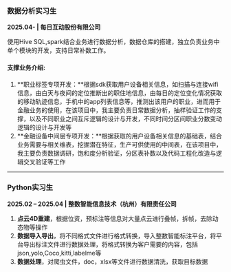 ### **数据分析实习生**  
**2025.04- | 每日互动股份有限公司**  

使用Hive SQL,spark结合业务进行数据分析，数据仓库的搭建，独立负责业务中单个模块的开发，支持日常补数工作。

#### 支撑业务介绍:  
1. **职业标签专项开发：**根据sdk获取用户设备相关信息，如扫描与连接wifi信息，由白天与夜间的定位推断出的职住地信息，由每日的定位变化情况获取的移动轨迹信息，手机中的app列表信息等，推测出该用户的职业，进而用于金融业务的使用，在该项目中，我主要负责日常数据分析，抽样验证工作的支撑，以及不同职业之间互斥逻辑的设计与开发，不同时间分区间职业分数变动逻辑的设计与开发等
2. **金融设备中间层专项开发：**根据获取的用户设备相关信息的基础表，结合业务需要与相关维表，挖掘潜在特征，生产可供使用的中间表，在该项目中，我主要负责数据调研，饱和度分析验证，分区表补数以及代码工程化改造与逻辑交叉验证等工作

---

### **Python实习生**  
**2025.02 – 2025.04 | 整数智能信息技术（杭州）有限责任公司**  

1. **点云4D重建**，根据位资，预标注等信息对大量点云进行叠帧，拆帧，去除动态物等操作
2. **数据导入导出**，将不同格式文件进行格式转换，导入整数智能标注平台，将平台导出标注文件进行数据处理，将格式转换为客户需要的内容，包括json,yolo,Coco,kitti,labelme等
3. **数据处理**，对爬虫文件，doc，xlsx等文件进行数据清洗，获取目标数据

